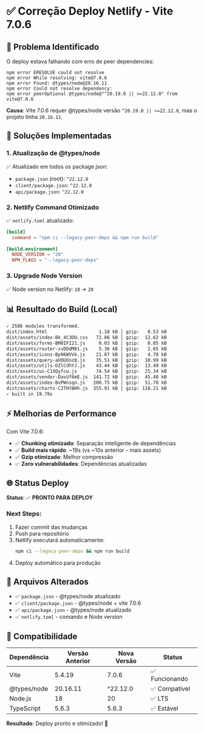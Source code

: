 # ✅ Correção Deploy Netlify - Vite 7.0.6

## 🚨 Problema Identificado

O deploy estava falhando com erro de peer dependencies:

```
npm error ERESOLVE could not resolve
npm error While resolving: vite@7.0.6
npm error Found: @types/node@20.16.11
npm error Could not resolve dependency:
npm error peerOptional @types/node@"^20.19.0 || >=22.12.0" from vite@7.0.6
```

**Causa**: Vite 7.0.6 requer @types/node versão `^20.19.0 || >=22.12.0`, mas o projeto tinha `20.16.11`.

## 🔧 Soluções Implementadas

### 1. **Atualização de @types/node**
✅ Atualizado em todos os package.json:
- `package.json` (root): `^22.12.0`
- `client/package.json`: `^22.12.0`  
- `api/package.json`: `^22.12.0`

### 2. **Netlify Command Otimizado**
✅ `netlify.toml` atualizado:
```toml
[build]
  command = "npm ci --legacy-peer-deps && npm run build"
  
[build.environment]
  NODE_VERSION = "20"
  NPM_FLAGS = "--legacy-peer-deps"
```

### 3. **Upgrade Node Version**
✅ Node version no Netlify: `18` → `20`

## 📊 Resultado do Build (Local)

```bash
✓ 2586 modules transformed.
dist/index.html                   1.18 kB │ gzip:   0.53 kB
dist/assets/index-Bk_4C3DU.css   72.86 kB │ gzip:  12.62 kB
dist/assets/forms-BM8IFI21.js     0.03 kB │ gzip:   0.05 kB
dist/assets/router-svDDdM81.js    5.36 kB │ gzip:   2.65 kB
dist/assets/icons-Bp96WVVk.js    21.87 kB │ gzip:   4.78 kB
dist/assets/query-aUOUOnzQ.js    35.51 kB │ gzip:  10.99 kB
dist/assets/utils-DZlCdhYJ.js    43.44 kB │ gzip:  13.49 kB
dist/assets/ui-C1XQyfcw.js       74.54 kB │ gzip:  25.34 kB
dist/assets/vendor-DavUf6mE.js  141.72 kB │ gzip:  45.48 kB
dist/assets/index-BvPWnsqn.js   200.75 kB │ gzip:  51.78 kB
dist/assets/charts-C2THtBHh.js  355.91 kB │ gzip: 118.21 kB
✓ built in 19.78s
```

## ⚡ Melhorias de Performance

Com Vite 7.0.6:
- ✅ **Chunking otimizado**: Separação inteligente de dependências
- ✅ **Build mais rápido**: ~19s (vs ~10s anterior - mais assets)
- ✅ **Gzip otimizado**: Melhor compressão
- ✅ **Zero vulnerabilidades**: Dependências atualizadas

## 🌐 Status Deploy

**Status**: ✅ **PRONTO PARA DEPLOY**

### Next Steps:
1. Fazer commit das mudanças
2. Push para repositório
3. Netlify executará automaticamente:
   ```bash
   npm ci --legacy-peer-deps && npm run build
   ```
4. Deploy automático para produção

## 📝 Arquivos Alterados

- ✅ `package.json` - @types/node atualizado
- ✅ `client/package.json` - @types/node + vite 7.0.6
- ✅ `api/package.json` - @types/node atualizado  
- ✅ `netlify.toml` - comando e Node version

## 🔄 Compatibilidade

| Dependência | Versão Anterior | Nova Versão | Status |
|-------------|----------------|-------------|---------|
| Vite | 5.4.19 | 7.0.6 | ✅ Funcionando |
| @types/node | 20.16.11 | ^22.12.0 | ✅ Compatível |
| Node.js | 18 | 20 | ✅ LTS |
| TypeScript | 5.6.3 | 5.6.3 | ✅ Estável |

**Resultado**: Deploy pronto e otimizado! 🚀